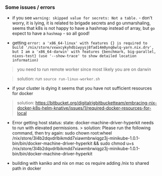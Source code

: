 ### Some issues / errors
* if you see `warning: skipped value for secrets: Not a table.` - don't worry, it is lying, it is related to brigade secrets and go unmarshaling, seems that k8s is not happy to have a hashmap instead of array, but `go` expect to have a `hashmap` - so all good!

* getting `error: a 'x86_64-linux' with features {} is required to build '/nix/store/vxwxcykyhdbiwyysj8fad14m0ynq6wlq-yarn.nix.drv', but I am a 'x86_64-darwin' with features {benchmark, big-parallel, nixos-test}
(use '--show-trace' to show detailed location information)`

> you need to run remote worker since most likely you are on darwin

> solution: run `source run-linux-worker.sh`

* if your cluster is dying it seems that you have not sufficient resources for docker
> solution: https://bitbucket.org/digitalrigbitbucketteam/embracing-nix-docker-k8s-helm-knative/issues/1/required-docker-resources-for-local

* Error getting host status: state: docker-machine-driver-hyperkit needs to run with elevated permissions. > solution: Please run the following command, then try again: sudo chown root:wheel /nix/store/3l4b2dqvdrlbikmdd7xiawmbrwiqgz3j-minikube-1.0.1-bin/bin/docker-machine-driver-hyperkit && sudo chmod u+s /nix/store/3l4b2dqvdrlbikmdd7xiawmbrwiqgz3j-minikube-1.0.1-bin/bin/docker-machine-driver-hyperkit

* building with kaniko and nix on mac os require adding /nix to shared path in docker